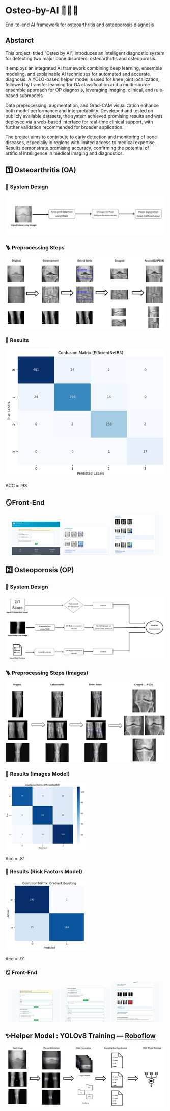 # Osteo-by-AI 🤖🦴🩻
End-to-end AI framework for osteoarthritis and osteoporosis diagnosis

## Abstarct
This project, titled “Osteo by AI”, introduces an intelligent diagnostic system for detecting two major bone disorders: osteoarthritis and osteoporosis.

It employs an integrated AI framework combining deep learning, ensemble modeling, and explainable AI techniques for automated and accurate diagnosis. A YOLO-based helper model is used for knee joint localization, followed by transfer learning for OA classification and a multi-source ensemble approach for OP diagnosis, leveraging imaging, clinical, and rule-based submodels.

Data preprocessing, augmentation, and Grad-CAM visualization enhance both model performance and interpretability. Developed and tested on publicly available datasets, the system achieved promising results and was deployed via a web-based interface for real-time clinical support, with further validation recommended for broader application.

The project aims to contribute to early detection and monitoring of bone diseases, especially in regions with limited access to medical expertise. Results demonstrate promising accuracy, confirming the potential of artificial intelligence in medical imaging and diagnostics.

## 1️⃣ Osteoarthritis (OA)

### 📄 System Design

![OA_System](images/OA_System.png)

### 🪜 Preprocessing Steps

![OA_images_preprocessing](images/OA_images_preprocessing.png)

### 🔎 Results

![OA_model_results](images/OA_model_results.png)

ACC = .93

## 🪞Front-End

<p align="center">
  <img src="images/Screenshot 2025-09-29 230347.png" alt="الصورة الأولى" width="30%"/>
  <img src="images/Screenshot 2025-09-29 230736.png" alt="الصورة الثانية" width="30%"/>
  <img src="images/Screenshot 2025-09-29 230910.png" alt="الصورة الثالثة" width="30%"/>
</p>




## 2️⃣ Osteoporosis (OP)

### 📄 System Design

![OP_System](images/OP_System.png)

### 🪜 Preprocessing Steps (Images)

![OP_images_Preprocessing](images/OP_images_Preprocessing.jpg)

### 🔎 Results (Images Model)

<img src="images/OP_model1_results.jpg" alt="OP_model1_results" width="50%"/>


Acc = .81

### 🔎 Results (Risk Factors Model)

<img src="images/OP_model2_results.jpg" alt="OP_model2_results" width="50%"/>

Acc = .91

### 🪞 Front-End

<p align="center">
  <img src="images/Screenshot 2025-09-29 231138.png" alt="الصورة الأولى" width="30%"/>
  <img src="images/Screenshot 2025-09-29 231156.png" alt="الصورة الثانية" width="30%"/>
  <img src="images/Screenshot 2025-09-29 231504.png" alt="الصورة الثالثة" width="30%"/>
</p>





## ✨Helper Model : YOLOv8 Training — [Roboflow](https://roboflow.com)

![YOLO_Training](images/YOLO_Training.png)






